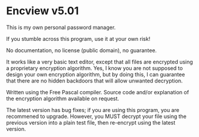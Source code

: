 Encview v5.01
==============
This is my own personal password manager.

If you stumble across this program, use it at your own risk!

No documentation, no license (public domain), no guarantee.

It works like a very basic text editor, except that all files are encrypted using a proprietary encryption algorithm.
Yes, I know you are not supposed to design your own encryption algorithm, but by doing this, I can guarantee that
there are no hidden backdoors that will allow unwanted decryption.

Written using the Free Pascal compiler. Source code and/or explanation of the encryption algorithm available on request.

The latest version has bug fixes; if you are using this program, you are recommened to upgrade. 
However, you MUST decrypt your file using the previous version into a plain test file, then re-encrypt using the
latest version.
